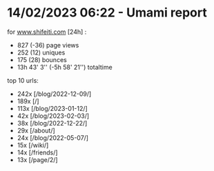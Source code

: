 # 14/02/2023 06:22 - Umami report
for www.shifeiti.com [24h] :

 - 827 (-36) page views
 - 252 (12) uniques
 - 175 (28) bounces
 - 13h 43' 3'' (-5h 58' 21'') totaltime


top 10 urls:
 - 242x [/blog/2022-12-09/]
 - 189x [/]
 - 113x [/blog/2023-01-12/]
 - 42x [/blog/2023-02-03/]
 - 38x [/blog/2022-12-22/]
 - 29x [/about/]
 - 24x [/blog/2022-05-07/]
 - 15x [/wiki/]
 - 14x [/friends/]
 - 13x [/page/2/]


